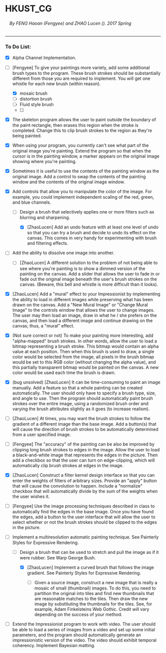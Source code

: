 # HKUST_CG 
###### 　By FENG Haoan (Fengyee) and ZHAO Lucen (). 2017 Spring
***
### To Do List: 

- [x] Alpha Channel Implementation.

- [ ] [Fengyee] To give your paintings more variety, add some additional brush types to the program. These brush strokes should be substantially different from those you are required to implement. You will get one whistle for each new brush (within reason).
    - [x] mosaic brush
    - [ ] distortion brush
    - [ ] Fluid style brush
    - [ ] 

- [x] The skeleton program allows the user to paint outside the boundary of the paint rectangle, then erases this region when the stroke is completed. Change this to clip brush strokes to the region as they're being painted.

- [x]  When using your program, you currently can't see what part of the original image you're painting. Extend the program so that when the cursor is in the painting window, a marker appears on the original image showing where you're painting.

- [x]  Sometimes it is useful to use the contents of the painting window as the original image. Add a control to swap the contents of the painting window and the contents of the original image window.

- [x]  Add controls that allow you to manipulate the color of the image. For example, you could implement independent scaling of the red, green, and blue channels.

    - [ ] Design a brush that selectively applies one or more filters such as blurring and sharpening.

        - [x]  [ZhaoLucen] Add an undo feature with at least one level of undo so that you can try a brush and decide to undo its effect on the canvas. This comes in very handy for experimenting with brush and filtering effects.

- [ ]  Add the ability to dissolve one image into another.

    - [ ]  [ZhaoLucen] A different solution to the problem of not being able to see where you're painting is to show a dimmed version of the painting on the canvas. Add a slider that allows the user to fade in or fade out the original image beneath the user's brush strokes on the canvas. (Beware, this bell and whistle is more difficult than it looks).

- [x]  [ZhaoLucen] Add a "mural" effect to your Impressionist by implementing the ability to load in different images while preserving what has been drawn on the canvas. Add a "New Mural Image" or "Change Mural Image" to the controls window that allows the user to change images. The user may then load an image, draw in what he / she prefers on the canvas, and then load a different image and continue drawing on the canvas; thus, a "mural" effect.

- [x]  (Not sure correct or not) To make your painting more interesting, add "alpha-mapped" brush strokes. In other words, allow the user to load a bitmap representing a brush stroke. This bitmap would contain an alpha value at each position. Then when this brush is used to draw, a single color would be selected from the image, all pixels in the brush bitmap would be set to this RGB color (without changing the alpha value), and this partially transparent bitmap would be painted on the canvas. A new color would be used each time the brush is drawn.

- [x]  (bug unsolved) [ZhaoLucen] It can be time-consuming to paint an image manually. Add a feature so that a whole painting can be created automatically. The user should only have to specify a brush type, size, and angle to use. Then the program should automatically paint brush strokes over the entire image, using a randomized brush order and varying the brush attributes slightly as it goes (to increase realism).

- [ ]  [ZhaoLucen] At times, you may want the brush strokes to follow the gradient of a different image than the base image. Add a button(s) that will cause the direction of brush strokes to be automatically determined from a user specified image.

- [ ]  [Fengyee] The "accuracy" of the painting can be also be improved by clipping long brush strokes to edges in the image. Allow the user to load a black-and-white image that represents the edges in the picture. Then add a checkbox so that the user can turn on edge-clipping, which will automatically clip brush strokes at edges in the image.

- [x]  [ZhaoLucen] Construct a filter kernel design interface so that you can enter the weights of filters of arbitrary sizes. Provide an "apply" button that will cause the convolution to happen. Include a "normalize" checkbox that will automatically divide by the sum of the weights when the user wishes it.

- [ ]  [Fengyee] Use the image processing techniques described in class to automatically find the edges in the base image. Once you have found the edges, add a button to the user interface that will allow the user to select whether or not the brush strokes should be clipped to the edges in the picture.

- [ ] Implement a multiresolution automatic painting technique. See Painterly Styles for Expressive Rendering.

    - [ ]  Design a brush that can be used to stretch and pull the image as if it were rubber. See Warp George Bush.

        - [x]  [ZhaoLucen] Implement a curved brush that follows the image gradient. See Painterly Styles for Expressive Rendering.

            - [ ]  Given a source image, construct a new image that is really a mosaic of small (thumbnail) images. To do this, you need to partition the original into tiles and find new thumbnails that are reasonable matches to the tiles. Then draw the new image by substituting the thumbnails for the tiles. See, for example, Adam Finkelsteins Web Gothic. Credit will vary depending on the success of your method.

- [ ] Extend the Impressionist program to work with video. The user should be able to load a series of images from a video and set up some initial parameters, and the program should automatically generate an impressionistic version of the video. The video should exhibit temporal coherency. Implement Bayesian matting.
